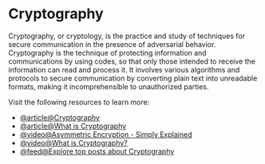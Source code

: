 # Cryptography

Cryptography, or cryptology, is the practice and study of techniques for secure communication in the presence of adversarial behavior. Cryptography is the technique of protecting information and communications by using codes, so that only those intended to receive the information can read and process it. It involves various algorithms and protocols to secure communication by converting plain text into unreadable formats, making it incomprehensible to unauthorized parties.

Visit the following resources to learn more:

- [@article@Cryptography](https://en.wikipedia.org/wiki/Cryptography)
- [@article@What is Cryptography](https://www.synopsys.com/glossary/what-is-cryptography.html)
- [@video@Asymmetric Encryption - Simply Explained](https://youtu.be/AQDCe585Lnc)
- [@video@What is Cryptography?](https://www.youtube.com/watch?v=6_Cxj5WKpIw)
- [@feed@Explore top posts about Cryptography](https://app.daily.dev/tags/cryptography?ref=roadmapsh)
